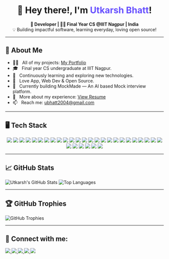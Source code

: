 <h1 align="center">👋 Hey there!, I'm <span style="color:#6851ff;">Utkarsh Bhatt</span>!</h1>



<p align="center">
  <b>🚀 Developer | 👨‍🎓 Final Year CS @IIIT Nagpur | 
India</b><br>
  <span>💡 Building impactful software, learning everyday, loving open source!</span>
</p>

---

## 🚀 About Me

- 👨‍💻 &nbsp; All of my projects: [My Portfolio](https://utkarsh-lake.vercel.app)
- 🎓 &nbsp; Final year CS undergraduate at IIIT Nagpur.
- 🌱 &nbsp; Continuously learning and exploring new technologies.
- 🧠 &nbsp; Love App, Web Dev & Open Source.
- 💬 &nbsp; Currently building MockMade — An AI based Mock interview platform.
- 📄 &nbsp; More about my experience: [View Resume](https://drive.google.com/file/d/1ZdVcOnyCnxeZarbl4Ug5-MTDpaDHIi1M/view?usp=drive_link)
- 📫 &nbsp; Reach me: [ubhatt2004@gmail.com](mailto:ubhatt2004@gmail.com)

---

## 🖥️ Tech Stack

<p align="center" >
  <img src="https://img.shields.io/badge/C-00599C?style=flat-square&logo=c&logoColor=white"/>
  <img src="https://img.shields.io/badge/C++-00599C?style=flat-square&logo=c%2B%2B&logoColor=white"/>
  <img src="https://img.shields.io/badge/CSS3-1572B6?style=flat-square&logo=css3&logoColor=white"/>
  <img src="https://img.shields.io/badge/HTML5-E34F26?style=flat-square&logo=html5&logoColor=white"/>
  <img src="https://img.shields.io/badge/Java-007396?style=flat-square&logo=java&logoColor=white"/>
  <img src="https://img.shields.io/badge/JavaScript-F7DF1E?style=flat-square&logo=javascript&logoColor=black"/>
  <img src="https://img.shields.io/badge/Kotlin-7F52FF?style=flat-square&logo=kotlin&logoColor=white"/>
  <img src="https://img.shields.io/badge/Python-3776AB?style=flat-square&logo=python&logoColor=white"/>
  <img src="https://img.shields.io/badge/TypeScript-3178C6?style=flat-square&logo=typescript&logoColor=white"/>
  <img src="https://img.shields.io/badge/Firebase-FFCA28?style=flat-square&logo=firebase&logoColor=white"/>
  <img src="https://img.shields.io/badge/Render-46E3B7?style=flat-square&logo=render&logoColor=black"/>
  <img src="https://img.shields.io/badge/Vercel-000000?style=flat-square&logo=vercel&logoColor=white"/>
  <img src="https://img.shields.io/badge/Bootstrap-7952B3?style=flat-square&logo=bootstrap&logoColor=white"/>
  <img src="https://img.shields.io/badge/Context%20API-20232A?style=flat-square&logo=react&logoColor=61DAFB"/>
  <img src="https://img.shields.io/badge/Chart.js-FF6384?style=flat-square&logo=chartdotjs&logoColor=white"/>
  <img src="https://img.shields.io/badge/Django-092E20?style=flat-square&logo=django&logoColor=white"/>
  <img src="https://img.shields.io/badge/Flask-000000?style=flat-square&logo=flask&logoColor=white"/>
  <img src="https://img.shields.io/badge/FastAPI-009688?style=flat-square&logo=fastapi&logoColor=white"/>
  <img src="https://img.shields.io/badge/Express.js-404D59?style=flat-square&logo=express&logoColor=white"/>
  <img src="https://img.shields.io/badge/Jinja-B41717?style=flat-square&logo=jinja&logoColor=white"/>
  <img src="https://img.shields.io/badge/Node.js-339933?style=flat-square&logo=node.js&logoColor=white"/>
  <img src="https://img.shields.io/badge/Next.js-000000?style=flat-square&logo=next.js&logoColor=white"/>
  <img src="https://img.shields.io/badge/NPM-CB3837?style=flat-square&logo=npm&logoColor=white"/>
  <img src="https://img.shields.io/badge/React-20232A?style=flat-square&logo=react&logoColor=61DAFB"/>
  <img src="https://img.shields.io/badge/Redux-764ABC?style=flat-square&logo=redux&logoColor=white"/>
  <img src="https://img.shields.io/badge/Tailwind%20CSS-06B6D4?style=flat-square&logo=tailwindcss&logoColor=white"/>
  <img src="https://img.shields.io/badge/Vite-646CFF?style=flat-square&logo=vite&logoColor=white"/>
  <img src="https://img.shields.io/badge/Appwrite-F02E65?style=flat-square&logo=appwrite&logoColor=white"/>
  <img src="https://img.shields.io/badge/MySQL-4479A1?style=flat-square&logo=mysql&logoColor=white"/>
  <img src="https://img.shields.io/badge/MongoDB-47A248?style=flat-square&logo=mongodb&logoColor=white"/>
  <img src="https://img.shields.io/badge/Redis-DC382D?style=flat-square&logo=redis&logoColor=white"/>

</p>

---


## 📈 GitHub Stats

![Utkarsh's GitHub Stats](https://github-readme-stats.vercel.app/api?username=UKbhatt&show_icons=true&theme=radical)
![Top Languages](https://github-readme-stats.vercel.app/api/top-langs/?username=UKbhatt&layout=compact&theme=radical)

---

## 🏆 GitHub Trophies

![GitHub Trophies](https://github-profile-trophy.vercel.app/?username=UKbhatt&theme=radical)

---

## 🤝 Connect with me:
<p align="left">
  <a href="mailto:ubhatt2004@gmail.com" target="_blank">
    <img src="https://img.shields.io/badge/Gmail-EA4335?style=for-the-badge&logo=gmail&logoColor=white"/>
  </a>
  <a href="https://www.linkedin.com/in/utkarsh-bhatt-183325261/" target="_blank">
    <img src="https://img.shields.io/badge/LinkedIn-0A66C2?style=for-the-badge&logo=linkedin&logoColor=white"/>
  </a>
  <a href="https://x.com/utkarsh_B2004" target="_blank">
    <img src="https://img.shields.io/badge/X-000000?style=for-the-badge&logo=x&logoColor=white"/>
  </a>
  <a href="https://leetcode.com/ukbhatt" target="_blank">
    <img src="https://img.shields.io/badge/LeetCode-FFA116?style=for-the-badge&logo=leetcode&logoColor=black"/>
  </a>
  <a href="https://github.com/UKbhatt" target="_blank">
    <img src="https://img.shields.io/badge/GitHub-181717?style=for-the-badge&logo=github&logoColor=white"/>
  </a>
</p>



